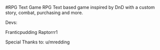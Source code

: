#RPG Text Game
RPG Text based game inspired by DnD with a custom story, combat, purchasing and more.

Devs:

Franticpudding
Raptorrr1

Special Thanks to: u/mredding
